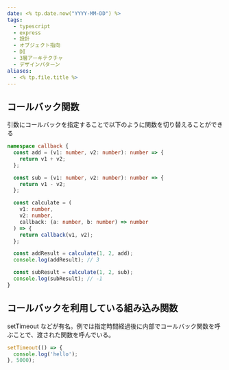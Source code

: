 ```yaml
---
date: <% tp.date.now("YYYY-MM-DD") %>
tags:
  - typescript
  - express
  - 設計
  - オブジェクト指向
  - DI
  - 3層アーキテクチャ
  - デザインパターン
aliases:
  - <% tp.file.title %>
---
```


## コールバック関数

引数にコールバックを指定することで以下のように関数を切り替えることができる

```ts
namespace callback {
  const add = (v1: number, v2: number): number => {
    return v1 + v2;
  };

  const sub = (v1: number, v2: number): number => {
    return v1 - v2;
  };

  const calculate = (
    v1: number,
    v2: number,
    callback: (a: number, b: number) => number
  ) => {
    return callback(v1, v2);
  };

  const addResult = calculate(1, 2, add);
  console.log(addResult); // 3

  const subResult = calculate(1, 2, sub);
  console.log(subResult); // -1
}
```

## コールバックを利用している組み込み関数

setTimeout などが有名。例では指定時間経過後に内部でコールバック関数を呼ぶことで、渡された関数を呼んでいる。

```ts
setTimeout(() => {
  console.log('hello');
}, 5000);
```
